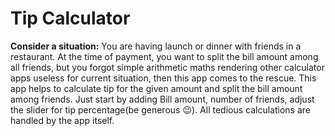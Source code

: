 # Tip Calculator

**Consider a situation:** You are having launch or dinner with friends in a restaurant. At the time of payment, you want to split the bill amount among all friends, but you forgot simple arithmetic maths rendering other calculator apps useless for current situation, then this app comes to the rescue. This app helps to calculate tip for the given amount and split the bill amount among friends.
Just start by adding Bill amount, number of friends, adjust the slider for tip percentage(be generous :wink:). All tedious calculations are handled by the app itself.
